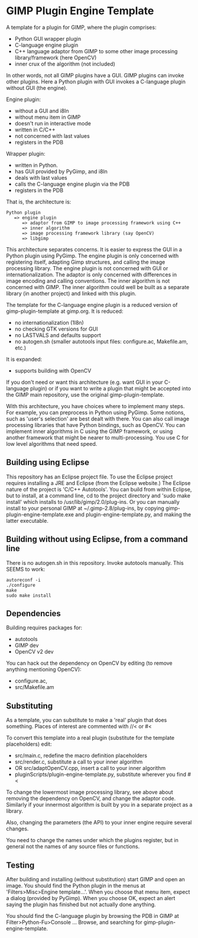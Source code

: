 GIMP Plugin Engine Template
===========================

A template for a plugin for GIMP, where the plugin comprises:
- Python GUI wrapper plugin
- C-language engine plugin
- C++ language adaptor from GIMP to some other image processing library/framework (here OpenCV)
- inner crux of the algorithm (not included)

In other words, not all GIMP plugins have a GUI.  GIMP plugins can invoke other plugins.  Here a Python plugin with GUI invokes a C-language plugin without GUI (the engine).

Engine plugin:
- without a GUI and i8ln
- without menu item in GIMP
- doesn't run in interactive mode
- written in C/C++
- not concerned with last values
- registers in the PDB

Wrapper plugin:
- written in Python.
- has GUI provided by PyGimp, and i8ln
- deals with last values
- calls the C-language engine plugin via the PDB
- registers in the PDB

That is, the architecture is:

    Python plugin 
       => engine plugin 
          => adaptor from GIMP to image processing framework using C++ 
          => inner algorithm
          => image processing framework library (say OpenCV)
          => libgimp
      
This architecture separates concerns.
It is easier to express the GUI in a Python plugin using PyGimp.
The engine plugin is only concerned with registering itself,
adapting Gimp structures, and calling the image processing library.
The engine plugin is not concerned with GUI or internationalization.
The adaptor is only concerned with differences in image encoding and calling conventions.
The inner algorithm is not concerned with GIMP.
The inner algorithm could well be built as a separate library (in another project)
and linked with this plugin.

The template for the C-language engine plugin is a reduced version of gimp-plugin-template at gimp.org.
It is reduced:
- no internationalization (1l8n)
- no checking GTK versions for GUI
- no LASTVALS and defaults support
- no autogen.sh (smaller autotools input files: configure.ac, Makefile.am, etc.)

It is expanded:
- supports building with OpenCV

If you don't need or want this architecture (e.g. want GUI in your C-language plugin)
or if you want to write a plugin that might be accepted into the GIMP main repository,
use the original gimp-plugin-template.

With this architecture, you have choices where to implement many steps.
For example, you can preprocess in Python using PyGimp.
Some notions, such as 'user's selection' are best dealt with there.
You can also call image processing libraries that have Python bindings, such as OpenCV.
You can implement inner algorithms in C using the GIMP framework,
or using another framework that might be nearer to multi-processing.
You use C for low level algorithms that need speed.


Building using Eclipse
----------------------

This repository has an Eclipse project file.
To use the Eclipse project requires installing a JRE and Eclipse (from the Eclipse website.)
The Eclipse nature of the project is 'C/C++ Autotools'.
You can build from within Eclipse, but to install, at a command line, cd to the project directory and 'sudo make install'
which installs to /usr/lib/gimp/2.0/plug-ins.
Or you can manually install to your personal GIMP at ~/.gimp-2.8/plug-ins, by copying gimp-plugin-engine-template.exe and plugin-engine-template.py, and making the latter executable.


Building without using Eclipse, from a command line
---------------------------------------------------

There is no autogen.sh in this repository.
Invoke autotools manually.
This  SEEMS to work:

    autoreconf -i
    ./configure
    make
    sudo make install


Dependencies
------------

Building requires packages for:
- autotools
- GIMP dev 
- OpenCV v2 dev

You can hack out the dependency on OpenCV by editing (to remove anything mentioning OpenCV):
- configure.ac, 
- src/Makefile.am


Substituting
------------

As a template, you can substitute to make a 'real' plugin that does something.
Places of interest are commented with //< or #<

To convert this template into a real plugin (substitute for the template placeholders) edit:
- src/main.c, redefine the macro definition placeholders
- src/render.c, substitute a call to your inner algorithm
- OR src/adaptOpenCV.cpp, insert a call to your inner algorithm
- pluginScripts/plugin-engine-template.py, substitute wherever you find #<

To change the lowermost image processing library, see above about removing the dependency on OpenCV,
and change the adaptor code.
Similarly if your innermost algorithm is built by you in a separate project as a library.

Also, changing the parameters (the API) to your inner engine require several changes.

You need to change the names under which the plugins register, 
but in general not the names of any source files or functions.


Testing
-------

After building and installing (without substitution) start GIMP and open an image.
You should find the Python plugin in the menus at 'Filters>Misc>Engine template...'.
When you choose that menu item, expect a dialog (provided by PyGimp).
When you choose OK, expect an alert saying the plugin has finished but not actually done anything.

You should find the C-language plugin by browsing the PDB in GIMP at Filter>Python-Fu>Console ... Browse,
and searching for gimp-plugin-engine-template.

